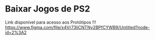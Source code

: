 # Baixar Jogos de PS2
Link disponível  para  acesso aos Protótipos !!!
https://www.figma.com/file/x4Vr73liCNTNy2BPfCYWB9/Untitled?node-id=2%3A2
